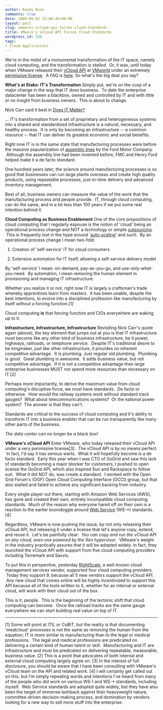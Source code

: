 ```yaml
---
author: Randy Bias
comments: true
date: 2009-09-02 15:00:45+00:00
layout: post
slug: vmwares-vcloud-api-forces-cloud-standards
title: VMware's vCloud API Forces Cloud Standards
wordpress_id: 526
tags:
- Cloud Applications
---
```


We're in the midst of a monumental transformation of the IT space, namely cloud computing, and the transformation _is stalled_.  Or, it was, until today when VMware released their [vCloud API](http://communities.vmware.com/community/developer/forums/vcloudapi) at [VMworld](http://www.vmworld.com/index.jspa) under an extremely [permissive license](http://communities.vmware.com/static/vcloudapi/vCloud_API_Specification_v0.8.pdf).  A FAQ is [here](http://communities.vmware.com/docs/DOC-10659). So what's the big deal you say?

**What's at Stake: IT's Transformation**
Simply put, we're on the cusp of a major change in the way that IT does business.  To date the enterprise datacenter has been a blackbox, owned and controlled by IT and with little or no insight from business owners.  This is about to change.

Nick Carr said it best in [Does IT Matter?](http://www.nicholasgcarr.com/doesitmatter.html)


... IT's transformation from a set of proprietary and heterogeneous systems into a shared and standardized infrastructure is a natural, necessary, and healthy process.  It is only by becoming an infrastructure -- a common resource -- that IT can deliver its greatest economic and social benefits.</blockquote>


Right now IT is in the same state that manufacturing processes were before the massive popularization of [assembly lines](http://en.wikipedia.org/wiki/Assembly_line) by the Ford Motor Company.  Although the assembly line had been invented before, FMC and Henry Ford helped make it a de facto standard.

One hundred years later, the science around manufacturing processes is so good that businesses can run large plants overseas and create high quality products, using repeatable processes, just-in-time delivery and advanced inventory management.

Best of all, business owners can measure the value of the work that the manufacturing process and people provide.  IT, through cloud computing, can do the same, and in a lot less than 100 years if we put some real intention behind it.

**Cloud Computing as Business Enablement**
One of the core propositions of cloud computing that I regularly espouse is the notion of 'cloud' being an operational process change and NOT a technology or simple [outsourcing](http://cloudscaling.com/blog/cloud-computing/the-cloud-is-not-outsourcing).  This is frequently lost in the hype around '[auto-scaling](http://cloudscaling.com/blog/technology/auto-magical-scaling)' and such.  By an operational process change I mean two-fold:



	
  1. Creation of 'self-service' IT for cloud consumers

	
  2. Extensive automation for IT itself, allowing a self-service delivery model


By 'self-service' I mean: on-demand, pay-as-you-go, and use-only-what-you-need.  By automation, I mean removing the human element in provisioning and managing IT infrastructure.

Whether you realize it or not, right now IT is largely a craftsman's trade whereby apprentices learn from masters.  It has been unable, despite the best intentions, to evolve into a disciplined profession like manufacturing by itself without a forcing function.[1]

Cloud computing **is** that forcing function and CIOs everywhere are waking up to it.

**Infrastructure, Infrastructure, Infrastructure**
Revisiting Nick Carr's quote again (above), the key element that jumps out at you is that IT infrastructure must become like any other kind of business infrastructure, be it power, highways, railroads, or telephone service.  Despite IT's traditional desire to be kingmaker, just like other infrastructure, it provides no inherent competitive advantage.  It is plumbing. Just regular old plumbing.  Plumbing is good.  Great plumbing is awesome.  It adds business value, but not competitive advantage.  If it is not a competitive advantage then large enterprise businesses MUST not spend more resources than necessary on IT.[2]

Perhaps more importantly, to derive the maximum value from cloud computing's disruptive force, we must have standards.  De facto or otherwise.  How would the railway systems work without standard track gauges?  What about telecommunications systems?  Or the national power system?  The answer is that they can't.

Standards are critical to the success of cloud computing and it's ability to transform IT into a business enabler that can be run transparently like many other parts of the business.

_The data center can no longer be a black box!_

**VMware's vCloud API**
Enter VMware, who today released their vCloud API under a very permissive license[3].  The vCloud API is by no means perfect.  In fact, I'd say it has serious warts.  What it will hopefully become is a de facto standard.  Early this year when I was CTO of GoGrid and saw this lack of standards becoming a major blocker for customers, I pushed to open license the GoGrid API, which also inspired Sun and Rackspace to follow suit.  What it did NOT do, was create a standard.  I worked with the Open Grid Forum's (OGF) Open Cloud Computing Interface (OCCI) group, but that also stalled and failed to achieve any significant backing from industry.

Every single player out there, starting with Amazon Web Services (AWS), has gone and created their own, entirely incompatible cloud computing standards.  Much of the reason why everyone hared off on their own is a reaction to the earlier boondoggle around [Web Service](http://en.wikipedia.org/wiki/Web_service) (WS-*) standards.[4]

Regardless, VMware is now pushing the issue, by not only releasing their vCloud API, but releasing it under a license that let's anyone copy, extend, and reuse it.  Let's be painfully clear:  _You can copy and run the vCloud API on any cloud, even one powered by the Xen hypervisor_.  VMware's weight in the industry practically assures that it will be adopted widely. In fact, they launched the vCloud API with support from five cloud computing providers including Terremark and Savvis.

To put this in perspective, yesterday [RightScale](http://www.rightscale.com), a well-known cloud management services vendor, supported four cloud computing providers.  Today they support 9, because all 5 new vendors support the vCloud API.  Any new cloud that comes online will be highly incentivized to support this API because all of the tools written to it, whether for an internal or external cloud, will work with their cloud out of the box.

This is it, people.  This is the beginning of the tectonic shift that cloud computing can become.  Once the railroad tracks are the same gauge everywhere we can start building real value on top of IT.



* * *

[1] Some will point at ITIL or CoBIT, but the reality is that documenting 'meatcloud' processes is not the same as removing the human from the equation; IT is more similar to manufacturing than to the legal or medical professions.  The legal and medical professions are predicated on delivering a certain kind of human talent or skill.  Manufacturing and IT are infrastructure and must be predicated on delivering repeatable, measurable, business value.
[2] This is a point that advocates of both internal and external cloud computing largely agree on.
[3] In the interest of full disclosure, you should be aware that I have been consulting with VMware's vCloud team on the API and related work.
[4] I will certainly get called out on this, but I'm simply repeating words and intentions I've heard from many of the people who did work on various WS-I and WS-* standards, including myself.  Web Service standards are adopted quite widely, but they have also been the target of immense lashback against their heavyweight nature, committee-driven decision-making process, and domination by vendors looking for a new way to sell more stuff into the enterprise.

